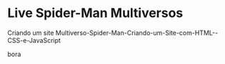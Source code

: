 # Live Spider-Man Multiversos

Criando um site Multiverso-Spider-Man-Criando-um-Site-com-HTML--CSS-e-JavaScript

bora